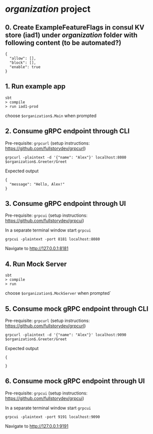 # $organization$ project

## 0. Create ExampleFeatureFlags in consul KV store (iad1) under $organization$ folder with following content (to be automated?)
```arma.header
{
  "allow": [],
  "block": [],
  "enable": true
}
```

## 1. Run example app
```
sbt 
> compile
> run iad1-prod

```
choose `$organization$.Main` when prompted

## 2. Consume gRPC endpoint through CLI

Pre-requisite: `grpcurl` (setup instructions: https://github.com/fullstorydev/grpcurl)

```
grpcurl -plaintext -d '{"name": "Alex"}' localhost:8080 $organization$.Greeter/Greet
```

Expected output

```arma.header
{
  "message": "Hello, Alex!"
}
```

## 3. Consume gRPC endpoint through UI

Pre-requisite: `grpcui` (setup instructions: https://github.com/fullstorydev/grpcui)

In a separate terminal window start `grpcui`
```
grpcui -plaintext -port 8181 localhost:8080
```
Navigate to http://127.0.0.1:8181 


## 4. Run Mock Server
```
sbt 
> compile
> run

```
choose `$organization$.MockServer` when prompted`


## 5. Consume mock gRPC endpoint through CLI

Pre-requisite: `grpcurl` (setup instructions: https://github.com/fullstorydev/grpcurl)

```
grpcurl -plaintext -d '{"name": "Alex"}' localhost:9090 $organization$.Greeter/Greet
```

Expected output

```arma.header
{

}
```


## 6. Consume mock gRPC endpoint through UI

Pre-requisite: `grpcui` (setup instructions: https://github.com/fullstorydev/grpcui)

In a separate terminal window start `grpcui`
```
grpcui -plaintext -port 9191 localhost:9090
```
Navigate to http://127.0.0.1:9191 

